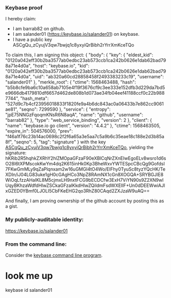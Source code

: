 ### Keybase proof

I hereby claim:

  * I am barrab82 on github.
  * I am salander01 (https://keybase.io/salander01) on keybase.
  * I have a public key ASCgQu_zCyujV3qw7bwjq1c8yxyiQrBibh2rYrrXmKceTQo

To claim this, I am signing this object:
{
  "body": {
    "key": {
      "eldest_kid": "0120a042eff30b2ba3577ab0edbc23ab573ccb1ca242b0626e1dab62bad798a71e4d0a",
      "host": "keybase.io",
      "kid": "0120a042eff30b2ba3577ab0edbc23ab573ccb1ca242b0626e1dab62bad798a71e4d0a",
      "uid": "ab320a60cd28858458f2493383233c19",
      "username": "salander01"
    },
    "merkle_root": {
      "ctime": 1568463488,
      "hash": "b5b8cfe9ba6c10a658ab7105e4f19f3676cf9c3ee333e152dfb3d229da7bd5e9666db4179810df6657d462de808b1d073ae34fb04eef41188ccf0c22b9887744",
      "hash_meta": "527d9c7b4cf23956018833f1820fe9a4b6dc843ac0a06433b7e862cc9061ae81",
      "seqno": 7299590
    },
    "service": {
      "entropy": "jpE75NNGzFqoqmKNsR6N8aqA",
      "name": "github",
      "username": "barrab82"
    },
    "type": "web_service_binding",
    "version": 2
  },
  "client": {
    "name": "keybase.io go client",
    "version": "4.4.2"
  },
  "ctime": 1568463505,
  "expire_in": 504576000,
  "prev": "f46a1f76c23b14ac0698c2f2f6a65a3e5aa7c5a9b6c35eae18c188e2d3b85a8f",
  "seqno": 5,
  "tag": "signature"
}
with the key [ASCgQu_zCyujV3qw7bwjq1c8yxyiQrBibh2rYrrXmKceTQo](https://keybase.io/salander01), yielding the signature:
hKRib2R5hqhkZXRhY2hlZMOpaGFzaF90eXBlCqNrZXnEIwEgoELv8wsro1d6sO28I6tXPMscokKwYm4dq2K615inHk0Kp3BheWxvYWTESpcCBcQg9GofdsI7FKwGmMLy9qZaPlqnxam2w16uGMGI4tO4Wo/EIFhy0TyuSc8tyzYQcHK/TeXDIn/iJ04LG83uke1gH0cGAgHCo3NpZ8RAmNX1cGn8XOGQA+SRYBGJIE8WiOqLfzzAHaIKL8M5cjmxLH9nxtFCG9bECDCfw3ExH7ViYN90s9Z2XN9wlUqyBKhzaWdfdHlwZSCkaGFzaIKkdHlwZQildmFsdWXEIIF+Un0dDEEWwiAJlxGZED0YBmf0LJOLI5CbFKeEHG2qo3RhZ80CAqd2ZXJzaW9uAQ==

And finally, I am proving ownership of the github account by posting this as a gist.

### My publicly-auditable identity:

https://keybase.io/salander01

### From the command line:

Consider the [keybase command line program](https://keybase.io/download).
# look me up
keybase id salander01
